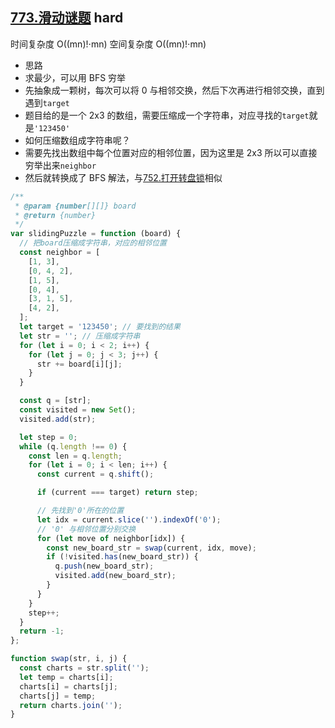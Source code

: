 ## [773.滑动谜题](https://leetcode.cn/problems/sliding-puzzle/) <Badge type="error">hard</Badge>

时间复杂度 O((mn)!⋅mn)
空间复杂度 O((mn)!⋅mn)

- 思路
- 求最少，可以用 BFS 穷举
- 先抽象成一颗树，每次可以将 0 与相邻交换，然后下次再进行相邻交换，直到遇到`target`
- 题目给的是一个 2x3 的数组，需要压缩成一个字符串，对应寻找的`target`就是`'123450'`
- 如何压缩数组成字符串呢？
- 需要先找出数组中每个位置对应的相邻位置，因为这里是 2x3 所以可以直接穷举出来`neighbor`
- 然后就转换成了 BFS 解法，与[752.打开转盘锁](https://leetcode.cn/problems/open-the-lock/)相似

```js
/**
 * @param {number[][]} board
 * @return {number}
 */
var slidingPuzzle = function (board) {
  // 把board压缩成字符串，对应的相邻位置
  const neighbor = [
    [1, 3],
    [0, 4, 2],
    [1, 5],
    [0, 4],
    [3, 1, 5],
    [4, 2],
  ];
  let target = '123450'; // 要找到的结果
  let str = ''; // 压缩成字符串
  for (let i = 0; i < 2; i++) {
    for (let j = 0; j < 3; j++) {
      str += board[i][j];
    }
  }

  const q = [str];
  const visited = new Set();
  visited.add(str);

  let step = 0;
  while (q.length !== 0) {
    const len = q.length;
    for (let i = 0; i < len; i++) {
      const current = q.shift();

      if (current === target) return step;

      // 先找到'0'所在的位置
      let idx = current.slice('').indexOf('0');
      // '0' 与相邻位置分别交换
      for (let move of neighbor[idx]) {
        const new_board_str = swap(current, idx, move);
        if (!visited.has(new_board_str)) {
          q.push(new_board_str);
          visited.add(new_board_str);
        }
      }
    }
    step++;
  }
  return -1;
};

function swap(str, i, j) {
  const charts = str.split('');
  let temp = charts[i];
  charts[i] = charts[j];
  charts[j] = temp;
  return charts.join('');
}
```
